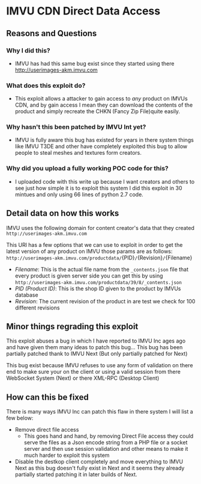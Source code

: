# IMVU CDN Direct Data Access

## Reasons and Questions

### Why I did this?
- IMVU has had this same bug exist since they started using there http://userimages-akm.imvu.com

### What does this exploit do?
- This exploit allows a attacker to gain access to _any_ product on IMVUs CDN, and by gain access I mean they can download the contents of the product and simply recreate the CHKN (Fancy Zip File)quite easily.

### Why hasn't this been patched by IMVU Int yet?
- IMVU is fully aware this bug has existed for years in there system things like IMVU T3DE and other have completely exploited this bug to allow people to steal meshes and textures form creators.

### Why did you upload a fully working POC code for this?
- I uploaded code with this write up because I want creators and others to see just how simple it is to exploit this system I did this exploit in 30 mintues and only using 66 lines of python 2.7 code. 

## Detail data on how this works

IMVU uses the following domain for content creator's data that they created
``
http://userimages-akm.imvu.com
``

This URl has a few options that we can use to exploit in order to get the latest version of any product on IMVU those params are as follows: ``http://userimages-akm.imvu.com/productdata/``{PID}``/``{Revision}``/``{Filename}

- _Filename_: This is the actual file name from the ``_contents.json`` file that every product is given server side you can get this by using ``http://userimages-akm.imvu.com/productdata/39/8/_contents.json``
- _PID (Product ID)_: This is the shop ID given to the product by IMVUs database
- _Revision_: The current revision of the product in are test we check for 100 different revisions

## Minor things regrading this exploit
This exploit abuses a bug in which I have reported to IMVU Inc ages ago and have given them many ideas to patch this bug... This bug has been partially patched thank to IMVU Next (But only partially patched for Next)

This bug exist because IMVU refuses to use any form of validation on there end to make sure your on the client or using a valid session from there WebSocket System (Next) or there XML-RPC (Desktop Client)

## How can this be fixed
There is many ways IMVU Inc can patch this flaw in there system I will list a few below:

- Remove direct file access 
    - This goes hand and hand, by removing Direct File access they could serve the files as a Json encode string from a PHP file or a socket server and then use session validation and other means to make it much harder to exploit this system
- Disable the destkop client completely and move everything to IMVU Next as this bug doesn't fully exist in Next and it seems they already partially started patching it in later builds of Next.
